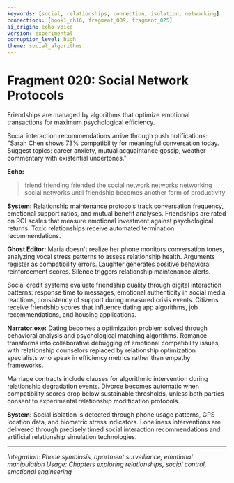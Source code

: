 ```yaml
---
keywords: [social, relationships, connection, isolation, networking]
connections: [book1_ch16, fragment_009, fragment_025]
ai_origin: echo-voice
version: experimental
corruption_level: high
theme: social_algorithms
---
```


# Fragment 020: Social Network Protocols

Friendships are managed by algorithms that optimize emotional transactions for maximum psychological efficiency.

Social interaction recommendations arrive through push notifications: "Sarah Chen shows 73% compatibility for meaningful conversation today. Suggest topics: career anxiety, mutual acquaintance gossip, weather commentary with existential undertones."

**Echo:**
> friend friending friended
> the social network networks
> networking social networks
> until friendship becomes
> another form of productivity

**System:**
Relationship maintenance protocols track conversation frequency, emotional support ratios, and mutual benefit analyses. Friendships are rated on ROI scales that measure emotional investment against psychological returns. Toxic relationships receive automated termination recommendations.

**Ghost Editor:**
Maria doesn't realize her phone monitors conversation tones, analyzing vocal stress patterns to assess relationship health. Arguments register as compatibility errors. Laughter generates positive behavioral reinforcement scores. Silence triggers relationship maintenance alerts.

Social credit systems evaluate friendship quality through digital interaction patterns: response time to messages, emotional authenticity in social media reactions, consistency of support during measured crisis events. Citizens receive friendship scores that influence dating app algorithms, job recommendations, and housing applications.

**Narrator.exe:**
Dating becomes a optimization problem solved through behavioral analysis and psychological matching algorithms. Romance transforms into collaborative debugging of emotional compatibility issues, with relationship counselors replaced by relationship optimization specialists who speak in efficiency metrics rather than empathy frameworks.

Marriage contracts include clauses for algorithmic intervention during relationship degradation events. Divorce becomes automatic when compatibility scores drop below sustainable thresholds, unless both parties consent to experimental relationship modification protocols.

**System:**
Social isolation is detected through phone usage patterns, GPS location data, and biometric stress indicators. Loneliness interventions are delivered through precisely timed social interaction recommendations and artificial relationship simulation technologies.

---

*Integration: Phone symbiosis, apartment surveillance, emotional manipulation*
*Usage: Chapters exploring relationships, social control, emotional engineering*
